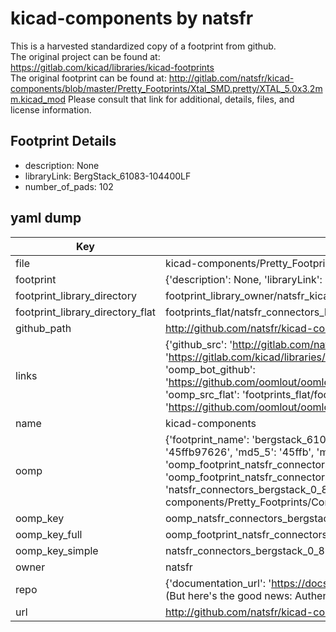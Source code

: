 # kicad-components by natsfr  
This is a harvested standardized copy of a footprint from github.  
The original project can be found at:  
https://gitlab.com/kicad/libraries/kicad-footprints  
The original footprint can be found at:
http://gitlab.com/natsfr/kicad-components/blob/master/Pretty_Footprints/Xtal_SMD.pretty/XTAL_5.0x3.2mm.kicad_mod
Please consult that link for additional, details, files, and license information.  
## Footprint Details
* description: None  
* libraryLink: BergStack_61083-104400LF  
* number_of_pads: 102  
## yaml dump  
| Key | Value |  
| --- | --- |  
| file | kicad-components/Pretty_Footprints/Connectors_BergStack_0.8mm.pretty/BergStack_61083-104400LF.kicad_mod |  
| footprint | {'description': None, 'libraryLink': 'BergStack_61083-104400LF', 'number_of_pads': 102} |  
| footprint_library_directory | footprint_library_owner/natsfr_kicad-components |  
| footprint_library_directory_flat | footprints_flat/natsfr_connectors_bergstack_0_8mm_bergstack_61083_104400lf/working |  
| github_path | http://github.com/natsfr/kicad-components/blob/master/Pretty_Footprints/Connectors_BergStack_0.8mm.pretty/BergStack_61083-104400LF.kicad_mod |  
| links | {'github_src': 'http://gitlab.com/natsfr/kicad-components/blob/master/Pretty_Footprints/Xtal_SMD.pretty/XTAL_5.0x3.2mm.kicad_mod', 'github_src_repo': 'https://gitlab.com/kicad/libraries/kicad-footprints', 'oomp_bot': 'footprints/natsfr_connectors_bergstack_0_8mm_bergstack_61083_104400lf/working', 'oomp_bot_github': 'https://github.com/oomlout/oomlout_oomp_footprint_bot/tree/main/footprints/natsfr_connectors_bergstack_0_8mm_bergstack_61083_104400lf/working', 'oomp_src_flat': 'footprints_flat/footprints_flat/natsfr_connectors_bergstack_0_8mm_bergstack_61083_104400lf/working', 'oomp_src_flat_github': 'https://github.com/oomlout/oomlout_oomp_footprint_src/tree/main/footprints_flat/natsfr_connectors_bergstack_0_8mm_bergstack_61083_104400lf/working'} |  
| name | kicad-components |  
| oomp | {'footprint_name': 'bergstack_61083_104400lf', 'library_name': 'connectors_bergstack_0_8mm', 'md5': '45ffb97626be66de9d78dc01df8490ec', 'md5_10': '45ffb97626', 'md5_5': '45ffb', 'md5_6': '45ffb9', 'oomp_key': 'oomp_natsfr_connectors_bergstack_0_8mm_bergstack_61083_104400lf', 'oomp_key_extra': 'oomp_footprint_natsfr_connectors_bergstack_0_8mm_bergstack_61083_104400lf', 'oomp_key_full': 'oomp_footprint_natsfr_connectors_bergstack_0_8mm_bergstack_61083_104400lf_45ffb9', 'oomp_key_simple': 'natsfr_connectors_bergstack_0_8mm_bergstack_61083_104400lf', 'original_filename': 'kicad-components/Pretty_Footprints/Connectors_BergStack_0.8mm.pretty/BergStack_61083-104400LF.kicad_mod', 'owner_name': 'natsfr'} |  
| oomp_key | oomp_natsfr_connectors_bergstack_0_8mm_bergstack_61083_104400lf |  
| oomp_key_full | oomp_footprint_natsfr_connectors_bergstack_0_8mm_bergstack_61083_104400lf |  
| oomp_key_simple | natsfr_connectors_bergstack_0_8mm_bergstack_61083_104400lf |  
| owner | natsfr |  
| repo | {'documentation_url': 'https://docs.github.com/rest/overview/resources-in-the-rest-api#rate-limiting', 'message': "API rate limit exceeded for 84.66.173.59. (But here's the good news: Authenticated requests get a higher rate limit. Check out the documentation for more details.)"} |  
| url | http://github.com/natsfr/kicad-components |  

